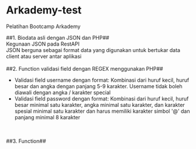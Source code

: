 # Arkademy-test
Pelatihan Bootcamp Arkademy

##1. Biodata asli dengan JSON dan PHP##<br>
Kegunaan JSON pada RestAPI<br>
JSON berguna sebagai format data yang digunakan untuk bertukar data client atau server antar aplikasi
<br>
<br>
##2. Function validasi field dengan REGEX menggunakan PHP##<br>
- Validasi field username dengan format: Kombinasi dari huruf kecil, huruf besar dan angka dengan panjang 5-9 karakter. Username tidak boleh diawali dengan angka / karakter special <br>
- Validasi field password dengan format: Kombinasi dari huruf kecil, huruf besar minimal satu karakter, angka minimal satu karakter, dan karakter spesial minimal satu karakter dan harus memiliki karakter simbol '@'  dan panjang minimal 8 karakter 
<br>
<br>
##3. Function##
